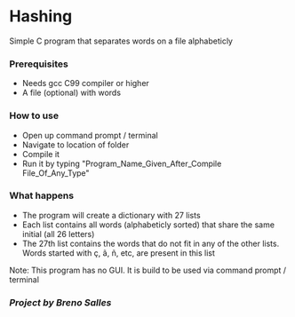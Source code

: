 # Hashing
Simple C program that separates words on a file alphabeticly

### Prerequisites
- Needs gcc C99 compiler or higher
- A file (optional) with words

### How to use
- Open up command prompt / terminal
- Navigate to location of folder
- Compile it
- Run it by typing "Program_Name_Given_After_Compile File_Of_Any_Type"

### What happens
- The program will create a dictionary with 27 lists
- Each list contains all words (alphabeticly sorted) that share the same initial (all 26 letters)
- The 27th list contains the words that do not fit in any of the other lists. Words started with ç, ã, ñ, etc, are present in this list

Note: This program has no GUI. It is build to be used via command prompt / terminal

### *Project by Breno Salles*